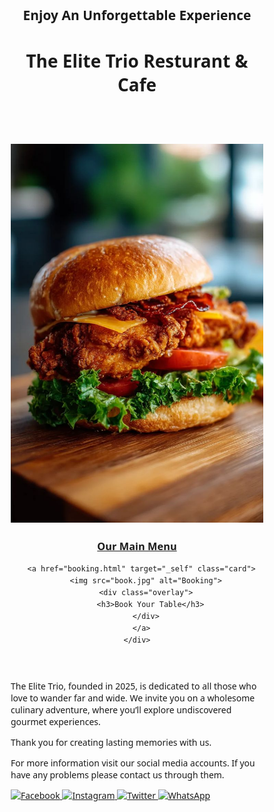 <html lang="en">
<head>
  <meta charset="UTF-8">
  <title>The Elite Trio Resturant & Cafe</title>
  <style>
* {
  margin: 0;
  padding: 0;
  box-sizing: border-box;
  font-family: 'Segoe UI', sans-serif;
  text-transform: none; /* prevent forced all caps */
}

body {
  background-color: #0d0d0d;
  color: #fff;
  line-height: 1.6;
  text-align: center;
}

header {
  padding: 40px 20px;
  background: url('https://images.unsplash.com/photo-1606788075761-5bdf23c1d730?auto=format&fit=crop&w=1350&q=80') 
    no-repeat center center/cover;
  height: 90vh;
  display: flex;
  flex-direction: column;
  justify-content: center;
  align-items: center;
}

header h1 {
  font-size: 3rem;
  letter-spacing: 3px;
  margin: 15px 0;
  font-style: italic;
}

header h2 {
  font-size: 1rem;
  letter-spacing: 2px;
  font-weight: normal;
  font-style: italic;
}

.buttons {
  margin-top: 20px;
}

.btn {
  border: 1px solid white;
  padding: 12px 24px;
  margin: 10px;
  background: transparent;
  color: white;
  cursor: pointer;
  transition: all 0.3s ease;
  text-decoration: none;
  font-weight: bold;
  font-style: italic;
}

.btn:hover {
  background: white;
  color: black;
}

.scribble-layer {
  position: fixed;
  top: 0;
  left: 0;
  width: 100%;
  height: 100%;
  z-index: 0;
  pointer-events: none;
}

.scribble-line {
  position: absolute;
  background-color: white;
  border-radius: 10px;
  box-shadow: 0 0 6px 2px white;
  opacity: 0.1;
}

.cards-container {
  display: flex;
  gap: 30px;
  flex-wrap: wrap;
  justify-content: center;
}

.card {
  position: relative;
  width: 300px;
  height: 500px;
  border-radius: 20px;
  overflow: hidden;
  cursor: pointer;
  box-shadow: 0 10px 25px rgba(0,0,0,0.5);
  transition: transform 0.4s ease, box-shadow 0.4s ease;
  text-decoration: none;
}

.card img {
  width: 100%;
  height: 100%;
  object-fit: cover;
  transition: transform 0.4s ease;
}

.card:hover {
  transform: scale(1.05);
  box-shadow: 0 15px 35px rgba(0,0,0,0.7);
}

.card:hover img {
  transform: scale(1.1);
}

.card .overlay {
  position: absolute;
  bottom: 0;
  left: 0;
  width: 100%;
  height: 40%;
  background: linear-gradient(to top, rgba(0,0,0,0.8), transparent);
  display: flex;
  justify-content: center;
  align-items: flex-end;
  padding: 20px;
}

.card .overlay h3 {
  margin: 0;
  font-size: 20px;
  font-weight: 600;
  color: #fff;
}

.section {
  margin-top: 75px;
}

.MENU {
  margin-top: 70px;
  margin: auto;
}

.social-icons {
  margin-top: 40px;
  display: flex;
  justify-content: center; /* center icons horizontally */
  align-items: center;
  gap: 15px;
  width: 100%;
}

.social-icons a {
  display: inline-block;
  width: 30px;
  height: 30px;
  transition: transform 0.3s ease, filter 0.3s ease;
}

.social-icons img {
  width: 100%;
  height: 100%;
  object-fit: cover;
  transition: filter 0.3s ease;
}

.social-icons a:hover img {
  transform: scale(1.15);
}

@media (max-width: 768px) {
  .card {
    width: 90%;
    height: 400px;
  }
}
  </style>
</head>
<body>
   <div class="scribble-layer" id="scribble-layer"></div>

  <header>
    <h2>Enjoy An Unforgettable Experience</h2>
    <h1>The Elite Trio Resturant & Cafe</h1>
    <br><br><br><br>
    <div class="cards-container">
      <a href="menu.html" target="_self" class="card">
        <img src="menu.jpg" alt="Menu">
        <div class="overlay">
          <h3>Our Main Menu</h3>
        </div>
      </a>

      <a href="booking.html" target="_self" class="card">
        <img src="book.jpg" alt="Booking">
        <div class="overlay">
          <h3>Book Your Table</h3>
        </div>
      </a>
    </div>
  </header>

  <section class="section">
    <p>
      The Elite Trio, founded in 2025, is dedicated to all those who love to wander far and wide. 
      We invite you on a wholesome culinary adventure, where you’ll explore undiscovered gourmet experiences.
    </p>
    <p>
      Thank you for creating lasting memories with us.
    </p>
    <p>
      For more information visit our social media accounts. If you have any problems please contact us through them.
    </p>
  </section>

  <div class="social-icons">
    <a href="https://facebook.com" target="_blank">
      <img src="https://cdn-icons-png.flaticon.com/512/733/733547.png" alt="Facebook">
    </a>
    <a href="https://instagram.com" target="_blank">
      <img src="https://cdn-icons-png.flaticon.com/512/733/733558.png" alt="Instagram">
    </a>
    <a href="https://twitter.com" target="_blank">
      <img src="https://cdn-icons-png.flaticon.com/512/733/733579.png" alt="Twitter">
    </a>
    <a href="https://wa.me/123456789" target="_blank">
      <img src="https://cdn-icons-png.flaticon.com/512/733/733585.png" alt="WhatsApp">
    </a>
  </div>  

  <script>
    const scribbleContainer = document.getElementById('scribble-layer');
    const numLines = 120; 

    for (let i = 0; i < numLines; i++) {
      const line = document.createElement('div');
      line.classList.add('scribble-line');

      const width = Math.random() * 150 + 30;
      const height = Math.random() * 3 + 2;
      const top = Math.random() * 100;
      const left = Math.random() * 100;
      const rotation = Math.random() * 360;

      line.style.width = `${width}px`;
      line.style.height = `${height}px`;
      line.style.top = `${top}%`;
      line.style.left = `${left}%`;
      line.style.transform = `rotate(${rotation}deg)`;
      line.style.opacity = Math.random() * 0.1 + 0.05;

      scribbleContainer.appendChild(line);
    }
  </script> 
</body>
</html>

